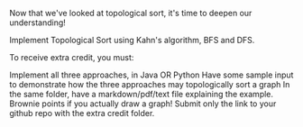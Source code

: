 Now that we've looked at topological sort, it's time to deepen our understanding!

Implement Topological Sort using Kahn's algorithm, BFS and DFS. 

To receive extra credit, you must: 

Implement all three approaches, in Java OR Python
Have some sample input to demonstrate how the three approaches may topologically sort a graph
In the same folder, have a markdown/pdf/text file explaining the example. Brownie points if you actually draw a graph!
Submit only the link to your github repo with the extra credit folder.
